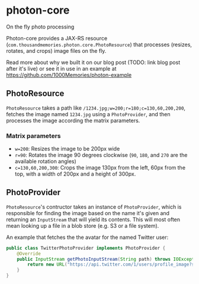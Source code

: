photon-core
===========

On the fly photo processing

Photon-core provides a JAX-RS resource (`com.thousandmemories.photon.core.PhotoResource`) that processes (resizes, rotates, and crops) image files on the fly.

Read more about why we built it on our blog post (TODO: link blog post after it's live) or see it in use in an example at https://github.com/1000Memories/photon-example


## PhotoResource
`PhotoResource` takes a path like `/1234.jpg;w=200;r=180;c=130,60,200,200`, fetches the image named `1234.jpg` using a `PhotoProvider`, and then processes the image according the matrix parameters.

### Matrix parameters

- `w=200`: Resizes the image to be 200px wide
- `r=90`: Rotates the image 90 degrees clockwise (`90`, `180`, and `270` are the available rotation angles)
- `c=130,60,200,300`: Crops the image 130px from the left, 60px from the top, with a width of 200px and a height of 300px.


## PhotoProvider

`PhotoResource`'s contructor takes an instance of `PhotoProvider`, which is responsible for finding the image based on the name it's given and returning an `InputStream` that will yield its contents.
This will most often mean looking up a file in a blob store (e.g. S3 or a file system).

An example that fetches the the avatar for the named Twitter user:
```java
public class TwitterPhotoProvider implements PhotoProvider {
    @Override
    public InputStream getPhotoInputStream(String path) throws IOException {
        return new URL("https://api.twitter.com/1/users/profile_image?size=original&screen_name=" + path).openStream();
    }
}
```
